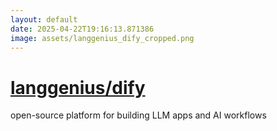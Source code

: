 ```yaml
---
layout: default
date: 2025-04-22T19:16:13.871386
image: assets/langgenius_dify_cropped.png
---
```


# [langgenius/dify](https://github.com/langgenius/dify)

open-source platform for building LLM apps and AI workflows
